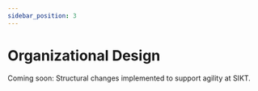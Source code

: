 ```yaml
---
sidebar_position: 3
---
```


# Organizational Design

Coming soon: Structural changes implemented to support agility at SIKT.